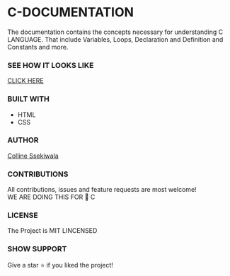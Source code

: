 # C-DOCUMENTATION
The documentation contains the concepts necessary for understanding C LANGUAGE. That include Variables, Loops, Declaration and Definition and Constants and more.

### SEE HOW IT LOOKS LIKE
<a href="https://ssekiwala-colline.github.io/C-DOCUMENTATION/">CLICK HERE</a>

### BUILT WITH
<ul>
  <li>HTML</li>
  <li>CSS</li>
</ul>

### AUTHOR
<a href="https://github.com/Ssekiwala-Colline">Colline Ssekiwala</a>

### CONTRIBUTIONS
All contributions, issues and feature requests are most welcome!<br>
WE ARE DOING THIS FOR 🧡 C

### LICENSE
The Project is MIT LINCENSED

### SHOW SUPPORT
Give a star ⭐ if you liked the project!


